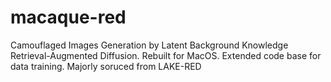 # macaque-red
 Camouflaged Images Generation by Latent Background Knowledge Retrieval-Augmented Diffusion. Rebuilt for MacOS. Extended code base for data training. Majorly soruced from LAKE-RED
